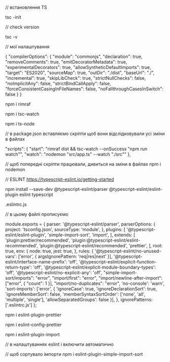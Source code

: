 // встановлення TS

tsc -init

// check version

tsc -v

// мої налаштування

{
"compilerOptions": {
"module": "commonjs",
"declaration": true,
"removeComments": true,
"emitDecoratorMetadata": true,
"experimentalDecorators": true,
"allowSyntheticDefaultImports": true,
"target": "ES2020",
"sourceMap": true,
"outDir": "./dist",
"baseUrl": "./",
"incremental": true,
"skipLibCheck": true,
"strictNullChecks": false,
"noImplicitAny": false,
"strictBindCallApply": false,
"forceConsistentCasingInFileNames": false,
"noFallthroughCasesInSwitch": false
}
}


npm i rimraf

npm i tsc-watch

npm i ts-node

// в package.json вставляємо скріпти щоб вони відслідковували усі зміни в файлах

"scripts": {
"start": "rimraf dist && tsc-watch --onSuccess \"npm run watch\"",
"watch": "nodemon \"src/app.ts\" --watch \"./src\""
},

// щоб попередні скріпти працювали, дивиться на зміни в файлах 
npm i nodemon


// ESLINT https://typescript-eslint.io/getting-started

npm install --save-dev @typescript-eslint/parser @typescript-eslint/eslint-plugin eslint typescript

.eslintrc.js

// в цьому файлі прописуємо

module.exports = {
parser: '@typescript-eslint/parser',
parserOptions: {
project: 'tsconfig.json',
sourceType: 'module',
},
plugins: [
'@typescript-eslint/eslint-plugin',
'simple-import-sort',
'import',
],
extends: [
'plugin:prettier/recommended',
'plugin:@typescript-eslint/eslint-recommended',
'plugin:@typescript-eslint/recommended',
'prettier',
],
root: true,
env: {
node: true,
jest: true,
},
rules: {
'@typescript-eslint/no-unused-vars': ['error', {
argsIgnorePattern: 'req|res|next'
}],
'@typescript-eslint/interface-name-prefix': 'off',
'@typescript-eslint/explicit-function-return-type': 'off',
'@typescript-eslint/explicit-module-boundary-types': 'off',
'@typescript-eslint/no-explicit-any': 'off',
"simple-import-sort/imports": "error",
"import/first": "error",
"import/newline-after-import": ["error", { "count": 1 }],
"import/no-duplicates": "error",
'no-console': 'warn',
'sort-imports': ['error', {
'ignoreCase': true,
'ignoreDeclarationSort': true,
'ignoreMemberSort': false,
'memberSyntaxSortOrder': ['none', 'all', 'multiple', 'single'],
'allowSeparatedGroups': false
}],
},
ignorePatterns: ['.eslintrc.js']
};

npm i eslint-plugin-prettier

npm i eslint-config-prettier

npm i eslint-plugin-import

// в налаштуваннях eslint і включити автоматично

// щоб сортувало імпорти
npm i eslint-plugin-simple-import-sort